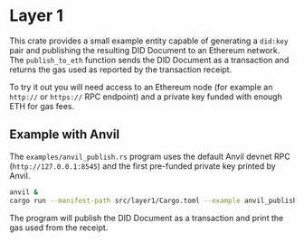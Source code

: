 # Layer 1

This crate provides a small example entity capable of generating a `did:key` pair and publishing the resulting DID Document to an Ethereum network. The `publish_to_eth` function sends the DID Document as a transaction and returns the gas used as reported by the transaction receipt.

To try it out you will need access to an Ethereum node (for example an `http://` or `https://` RPC endpoint) and a private key funded with enough ETH for gas fees.

## Example with Anvil

The `examples/anvil_publish.rs` program uses the default Anvil devnet RPC
(`http://127.0.0.1:8545`) and the first pre-funded private key printed by Anvil.

```bash
anvil &
cargo run --manifest-path src/layer1/Cargo.toml --example anvil_publish
```

The program will publish the DID Document as a transaction and print the gas
used from the receipt.
